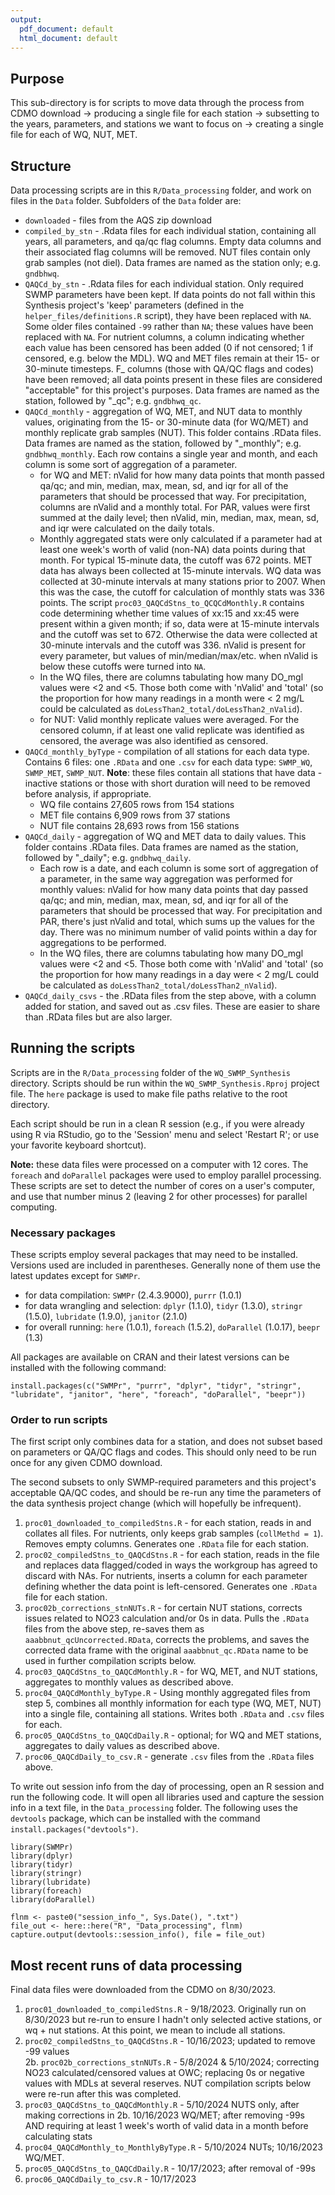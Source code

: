 ```yaml
---
output:
  pdf_document: default
  html_document: default
---
```

## Purpose  

This sub-directory is for scripts to move data through the process from CDMO download -> producing a single file for each station -> subsetting to the years, parameters, and stations we want to focus on -> creating a single file for each of WQ, NUT, MET.  

## Structure  

Data processing scripts are in this `R/Data_processing` folder, and work on files in the `Data` folder. Subfolders of the `Data` folder are:  

-  `downloaded` - files from the AQS zip download    
-  `compiled_by_stn` - .Rdata files for each individual station, containing all years, all parameters, and qa/qc flag columns. Empty data columns and their associated flag columns will be removed. NUT files contain only grab samples (not diel). Data frames are named as the station only; e.g. `gndbhwq`.      
-  `QAQCd_by_stn` - .Rdata files for each individual station. Only required SWMP parameters have been kept. If data points do not fall within this Synthesis project's 'keep' parameters (defined in the `helper_files/definitions.R` script), they have been replaced with `NA`. Some older files contained `-99` rather than `NA`; these values have been replaced with `NA`. For nutrient columns, a column indicating whether each value has been censored has been added (0 if not censored; 1 if censored, e.g. below the MDL). WQ and MET files remain at their 15- or 30-minute timesteps. F_ columns (those with QA/QC flags and codes) have been removed; all data points present in these files are considered "acceptable" for this project's purposes. Data frames are named as the station, followed by "_qc"; e.g. `gndbhwq_qc`.  
-  `QAQCd_monthly` - aggregation of WQ, MET, and NUT data to monthly values, originating from the 15- or 30-minute data (for WQ/MET) and monthly replicate grab samples (NUT). This folder contains .RData files. Data frames are named as the station, followed by "_monthly"; e.g. `gndbhwq_monthly`. Each row contains a single year and month, and each column is some sort of aggregation of a parameter.    
    -  for WQ and MET: nValid for how many data points that month passed qa/qc; and min, median, max, mean, sd, and iqr for all of the parameters that should be processed that way. For precipitation, columns are nValid and a monthly total. For PAR, values were first summed at the daily level; then nValid, min, median, max, mean, sd, and iqr were calculated on the daily totals.  
    -  Monthly aggregated stats were only calculated if a parameter had at least one week's worth of valid (non-NA) data points during that month. For typical 15-minute data, the cutoff was 672 points. MET data has always been collected at 15-minute intervals. WQ data was collected at 30-minute intervals at many stations prior to 2007. When this was the case, the cutoff for calculation of monthly stats was 336 points. The script `proc03_QAQCdStns_to_QCQCdMonthly.R` contains code determining whether time values of xx:15 and xx:45 were present within a given month; if so, data were at 15-minute intervals and the cutoff was set to 672. Otherwise the data were collected at 30-minute intervals and the cutoff was 336. nValid is present for every parameter, but values of min/median/max/etc. when nValid is below these cutoffs were turned into `NA`.    
    -  In the WQ files, there are columns tabulating how many DO_mgl values were <2 and <5. Those both come with 'nValid' and 'total' (so the proportion for how many readings in a month were < 2 mg/L could be calculated as `doLessThan2_total/doLessThan2_nValid`).  
    -  for NUT: Valid monthly replicate values were averaged. For the censored column, if at least one valid replicate was identified as censored, the average was also identified as censored.  
-  `QAQCd_monthly_byType` - compilation of all stations for each data type. Contains 6 files: one `.RData` and one `.csv` for each data type: `SWMP_WQ`, `SWMP_MET`, `SWMP_NUT`. **Note**: these files contain all stations that have data - inactive stations or those with short duration will need to be removed before analysis, if appropriate.     
    -  WQ file contains 27,605 rows from 154 stations  
    -  MET file contains 6,909 rows from 37 stations  
    -  NUT file contains 28,693 rows from 156 stations  
-  `QAQCd_daily` - aggregation of WQ and MET data to daily values. This folder contains .RData files. Data frames are named as the station, followed by "_daily"; e.g. `gndbhwq_daily`. 
    -  Each row is a date, and each column is some sort of aggregation of a parameter, in the same way aggregation was performed for monthly values: nValid for how many data points that day passed qa/qc; and min, median, max, mean, sd, and iqr for all of the parameters that should be processed that way. For precipitation and PAR, there's just nValid and total, which sums up the values for the day. There was no minimum number of valid points within a day for aggregations to be performed.    
    -  In the WQ files, there are columns tabulating how many DO_mgl values were <2 and <5. Those both come with 'nValid' and 'total' (so the proportion for how many readings in a day were < 2 mg/L could be calculated as `doLessThan2_total/doLessThan2_nValid`).  
-  `QAQCd_daily_csvs` - the .RData files from the step above, with a column added for station, and saved out as .csv files. These are easier to share than .RData files but are also larger.  

## Running the scripts  

Scripts are in the `R/Data_processing` folder of the `WQ_SWMP_Synthesis` directory. Scripts should be run within the `WQ_SWMP_Synthesis.Rproj` project file. The `here` package is used to make file paths relative to the root directory.  

Each script should be run in a clean R session (e.g., if you were already using R via RStudio, go to the 'Session' menu and select 'Restart R'; or use your favorite keyboard shortcut).

**Note:** these data files were processed on a computer with 12 cores. The `foreach` and `doParallel` packages were used to employ parallel processing. These scripts are set to detect the number of cores on a user's computer, and use that number minus 2 (leaving 2 for other processes) for parallel computing.  

### Necessary packages  

These scripts employ several packages that may need to be installed. Versions used are included in parentheses. Generally none of them use the latest updates except for `SWMPr`.   

-  for data compilation: `SWMPr` (2.4.3.9000), `purrr` (1.0.1)    
-  for data wrangling and selection: `dplyr` (1.1.0), `tidyr` (1.3.0), `stringr` (1.5.0), `lubridate` (1.9.0), `janitor` (2.1.0)    
-  for overall running: `here` (1.0.1), `foreach` (1.5.2), `doParallel` (1.0.17), `beepr` (1.3)  

All packages are available on CRAN and their latest versions can be installed with the following command:  

```{r}
install.packages(c("SWMPr", "purrr", "dplyr", "tidyr", "stringr", "lubridate", "janitor", "here", "foreach", "doParallel", "beepr"))
```

### Order to run scripts  

The first script only combines data for a station, and does not subset based on parameters or QA/QC flags and codes. This should only need to be run once for any given CDMO download.  

The second subsets to only SWMP-required parameters and this project's acceptable QA/QC codes, and should be re-run any time the parameters of the data synthesis project change (which will hopefully be infrequent).   

1.  `proc01_downloaded_to_compiledStns.R` - for each station, reads in and collates all files. For nutrients, only keeps grab samples (`collMethd = 1`). Removes empty columns. Generates one `.RData` file for each station.    
2.  `proc02_compiledStns_to_QAQCdStns.R` - for each station, reads in the file and replaces data flagged/coded in ways the workgroup has agreed to discard with NAs. For nutrients, inserts a column for each parameter defining whether the data point is left-censored. Generates one `.RData` file for each station.  
3.  `proc02b_corrections_stnNUTs.R` - for certain NUT stations, corrects issues related to NO23 calculation and/or 0s in data. Pulls the `.RData` files from the above step, re-saves them as `aaabbnut_qcUncorrected.RData`, corrects the problems, and saves the corrected data frame with the original `aaabbnut_qc.RData` name to be used in further compilation scripts below.  
4.  `proc03_QAQCdStns_to_QAQCdMonthly.R` - for WQ, MET, and NUT stations, aggregates to monthly values as described above.   
5.  `proc04_QAQCdMonthly_byType.R` - Using monthly aggregated files from step 5, combines all monthly information for each type (WQ, MET, NUT) into a single file, containing all stations. Writes both `.RData` and `.csv` files for each.  
6.  `proc05_QAQCdStns_to_QAQCdDaily.R` - optional; for WQ and MET stations, aggregates to daily values as described above.  
7.  `proc06_QAQCdDaily_to_csv.R` - generate `.csv` files from the `.RData` files above.  

To write out session info from the day of processing, open an R session and run the following code. It will open all libraries used and capture the session info in a text file, in the `Data_processing` folder. The following uses the `devtools` package, which can be installed with the command `install.packages("devtools")`.     

```{r}
library(SWMPr)
library(dplyr)
library(tidyr)
library(stringr)
library(lubridate)
library(foreach)
library(doParallel)

flnm <- paste0("session_info_", Sys.Date(), ".txt")
file_out <- here::here("R", "Data_processing", flnm)
capture.output(devtools::session_info(), file = file_out)
```

## Most recent runs of data processing  

Final data files were downloaded from the CDMO on 8/30/2023.  

1.  `proc01_downloaded_to_compiledStns.R` - 9/18/2023. Originally run on 8/30/2023 but re-run to ensure I hadn't only selected active stations, or wq + nut stations. At this point, we mean to include all stations.      
2.  `proc02_compiledStns_to_QAQCdStns.R` - 10/16/2023; updated to remove -99 values  
2b.  `proc02b_corrections_stnNUTs.R` - 5/8/2024 & 5/10/2024; correcting NO23 calculated/censored values at OWC; replacing 0s or negative values with MDLs at several reserves. NUT compilation scripts below were re-run after this was completed.  
3.  `proc03_QAQCdStns_to_QAQCdMonthly.R` -  5/10/2024 NUTS only, after making corrections in 2b. 10/16/2023 WQ/MET; after removing -99s AND requiring at least 1 week's worth of valid data in a month before calculating stats   
4.  `proc04_QAQCdMonthly_to_MonthlyByType.R` - 5/10/2024 NUTs; 10/16/2023 WQ/MET.  
5.  `proc05_QAQCdStns_to_QAQCdDaily.R` - 10/17/2023; after removal of -99s  
6.  `proc06_QAQCdDaily_to_csv.R` - 10/17/2023  
